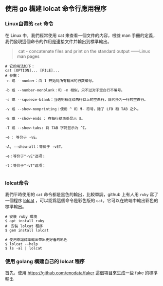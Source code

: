 ## 使用 go 構建 lolcat 命令行應用程序

### Linux自帶的 `cat` 命令

在 Linux 中，我們經常使用 cat 來查看一個文件的内容，根據 man 手冊的定義，我們發現這個命令的作用是連接文件并輸出到標準輸出。

> ​       cat - concatenate files and print on the standard output   ——Linux man pages

```shell
# 它的用法如下：
cat [OPTION]... [FILE]...
# 參數： 
-n 或 --number：由 1 开始对所有输出的行数编号。

-b 或 --number-nonblank：和 -n 相似，只不过对于空白行不编号。

-s 或 --squeeze-blank：当遇到有连续两行以上的空白行，就代换为一行的空白行。

-v 或 --show-nonprinting：使用 ^ 和 M- 符号，除了 LFD 和 TAB 之外。

-E 或 --show-ends : 在每行结束处显示 $。

-T 或 --show-tabs: 将 TAB 字符显示为 ^I。

-e : 等价于 -vE。

-A, --show-all：等价于 -vET。

-e：等价于"-vE"选项；

-t：等价于"-vT"选项；
 
```



### lolcat命令

我們平時使用的 `cat` 命令都是黑色的輸出，比較單調，github 上有人用 `ruby` 寫了一個程序 [lolcat](<https://github.com/busyloop/lolcat>) ，可以認爲這個命令是彩色版的 `cat`，它可以在終端中輸出彩色的標準輸出。

```shell
# 安裝 ruby 環境
$ apt install ruby
#　安裝 lolcat 程序	
$ gem install lolcat

# 使用來讓標準輸出帶出更好看的彩色
$ lolcat --help 
$ ls -al | lolcat
```



### 使用 golang 構建自己的 lolcat 程序

首先，使用 <https://github.com/enodata/faker>  這個項目來生成一些 fake 的標準輸出





